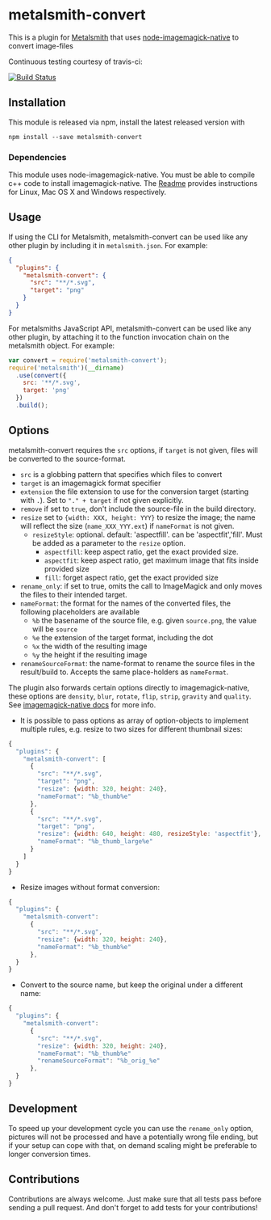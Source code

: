 # metalsmith-convert

This is a plugin for [Metalsmith][] that uses [node-imagemagick-native][] to convert image-files

Continuous testing courtesy of travis-ci:

[![Build Status](https://travis-ci.org/tomterl/metalsmith-convert.png)](https://travis-ci.org/tomterl/metalsmith-convert)

[metalsmith]: http://metalsmith.io
[node-imagemagick-native]: https://github.com/mash/node-imagemagick-native

## Installation

This module is released via npm, install the latest released version with


```
npm install --save metalsmith-convert
```

### Dependencies

This module uses node-imagemagick-native. You must be able to compile
c++ code to install imagemagick-native. The [Readme][]
provides instructions for Linux, Mac OS X and Windows respectively.

[Readme]: https://github.com/mash/node-imagemagick-native

##  Usage

If using the CLI for Metalsmith, metalsmith-convert can be used like any other plugin by including it in `metalsmith.json`.  For example:

```json
{
  "plugins": {
    "metalsmith-convert": {
      "src": "**/*.svg",
      "target": "png"
    }
  }
}
```

For metalsmiths JavaScript API, metalsmith-convert can be used like any other plugin, by attaching it to the function invocation chain on the metalsmith object.  For example:

```js
var convert = require('metalsmith-convert');
require('metalsmith')(__dirname)
  .use(convert({
    src: '**/*.svg',
    target: 'png'
  })
  .build();
```

## Options

metalsmith-convert requires the `src` options, if `target` is not given, files will be converted to the source-format.

- `src` is a globbing pattern that specifies which files to convert
- `target` is an imagemagick format specifier
- `extension` the file extension to use for the conversion target (starting with `.`). Set to `"." + target` if not given explicitly.
- `remove` if set to `true`, don't include the source-file in the build directory.
- `resize` set to `{width: XXX, height: YYY}` to resize the image; the name will reflect the size (`name_XXX_YYY.ext`) if `nameFormat` is not given.
  - `resizeStyle`: optional. default: 'aspectfill'. can be 'aspectfit','fill'. Must be added as a parameter to the `resize` option.
    - `aspectfill`: keep aspect ratio, get the exact provided size.
    - `aspectfit`: keep aspect ratio, get maximum image that fits inside provided size
    - `fill`: forget aspect ratio, get the exact provided size
- `rename_only`: if set to true, omits the call to ImageMagick and only moves the files to their intended target.
- `nameFormat`: the format for the names of the converted files, the following placeholders are available
  - `%b` the basename of the source file, e.g. given `source.png`, the value will be `source`
  - `%e` the extension of the target format, including the dot
  - `%x` the width of the resulting image
  - `%y` the height if the resulting image
- `renameSourceFormat`: the name-format to rename the source files in the result/build to. Accepts the same place-holders as `nameFormat`.

The plugin also forwards certain options directly to imagemagick-native, these options are `density`, `blur`, `rotate`, `flip`, `strip`, `gravity` and `quality`. See [imagemagick-native docs](https://github.com/mash/node-imagemagick-native#convertoptions-callback) for more info.

- It is possible to pass options as array of option-objects to implement multiple rules, e.g. resize to two sizes for different thumbnail sizes:
```javascript
{
  "plugins": {
    "metalsmith-convert": [
      {
        "src": "**/*.svg",
        "target": "png",
        "resize": {width: 320, height: 240},
        "nameFormat": "%b_thumb%e"
      },
      {
        "src": "**/*.svg",
        "target": "png",
        "resize": {width: 640, height: 480, resizeStyle: 'aspectfit'},
        "nameFormat": "%b_thumb_large%e"
      }
    ]
  }
}
```

- Resize images without format conversion:
```javascript
{
  "plugins": {
    "metalsmith-convert":
      {
        "src": "**/*.svg",
        "resize": {width: 320, height: 240},
        "nameFormat": "%b_thumb%e"
      },
  }
}
```

- Convert to the source name, but keep the original under a different name:
```javascript
{
  "plugins": {
    "metalsmith-convert":
      {
        "src": "**/*.svg",
        "resize": {width: 320, height: 240},
        "nameFormat": "%b_thumb%e"
        "renameSourceFormat": "%b_orig_%e"
      },
  }
}
```


## Development

To speed up your development cycle you can use the `rename_only`
option, pictures will not be processed and have a potentially wrong
file ending, but if your setup can cope with that, on demand scaling
might be preferable to longer conversion times.

## Contributions

Contributions are always welcome. Just make sure that all tests pass
before sending a pull request. And don't forget to add tests for your
contributions!
